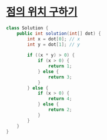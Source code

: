 # [점의 위치 구하기](https://school.programmers.co.kr/learn/courses/30/lessons/120841)
```java
class Solution {
    public int solution(int[] dot) {
        int x = dot[0]; // x
        int y = dot[1]; // y
        
        if ((x * y) > 0) {
            if (x > 0) {
                return 1;
            } else {
                return 3;
            }
        } else {
            if (x > 0) {
                return 4;
            } else {
                return 2;
            }
        }
    }
}
```